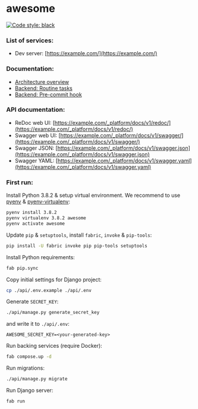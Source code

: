 # awesome

[![Code style: black](https://img.shields.io/badge/code%20style-black-000000.svg)](https://github.com/psf/black)

### List of services: ###

* Dev server: [https://example.com/](https://example.com/)

### Documentation: ###

* [Architecture overview](docs/architecture_overview.md)
* [Backend: Routine tasks](docs/commands.md)
* [Backend: Pre-commit hook](docs/pre_commit_hook.md)

### API documentation: ###

* ReDoc web UI: [https://example.com/_platform/docs/v1/redoc/](https://example.com/_platform/docs/v1/redoc/)
* Swagger web UI: [https://example.com/_platform/docs/v1/swagger/](https://example.com/_platform/docs/v1/swagger/)
* Swagger JSON: [https://example.com/_platform/docs/v1/swagger.json](https://example.com/_platform/docs/v1/swagger.json)
* Swagger YAML: [https://example.com/_platform/docs/v1/swagger.yaml](https://example.com/_platform/docs/v1/swagger.yaml)

### First run: ###

Install Python 3.8.2 & setup virtual environment. We recommend to use [pyenv](https://github.com/pyenv/pyenv) & [pyenv-virtualenv](https://github.com/pyenv/pyenv-virtualenv):

```bash
pyenv install 3.8.2
pyenv virtualenv 3.8.2 awesome
pyenv activate awesome
```

Update `pip` & `setuptools`, install `fabric`, `invoke` & `pip-tools`:

```bash
pip install -U fabric invoke pip pip-tools setuptools
```

Install Python requirements:

```bash
fab pip.sync
```

Copy initial settings for Django project:

```bash
cp ./api/.env.example ./api/.env
```

Generate `SECRET_KEY`:

```bash
./api/manage.py generate_secret_key
```

and write it to `./api/.env`:

```
AWESOME_SECRET_KEY=<your-generated-key>
```

Run backing services (require Docker):

```bash
fab compose.up -d
```

Run migrations:

```bash
./api/manage.py migrate
```

Run Django server:

```bash
fab run
```
